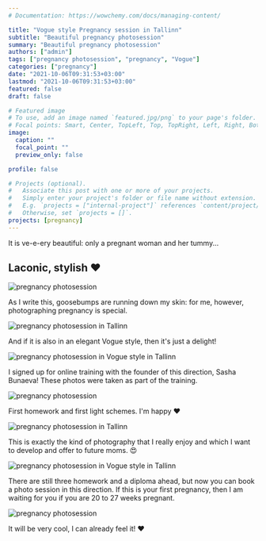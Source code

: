 ```yaml
---
# Documentation: https://wowchemy.com/docs/managing-content/

title: "Vogue style Pregnancy session in Tallinn"
subtitle: "Beautiful pregnancy photosession"
summary: "Beautiful pregnancy photosession"
authors: ["admin"]
tags: ["pregnancy photosession", "pregnancy", "Vogue"]
categories: ["pregnancy"]
date: "2021-10-06T09:31:53+03:00"
lastmod: "2021-10-06T09:31:53+03:00"
featured: false
draft: false

# Featured image
# To use, add an image named `featured.jpg/png` to your page's folder.
# Focal points: Smart, Center, TopLeft, Top, TopRight, Left, Right, BottomLeft, Bottom, BottomRight.
image:
  caption: ""
  focal_point: ""
  preview_only: false

profile: false

# Projects (optional).
#   Associate this post with one or more of your projects.
#   Simply enter your project's folder or file name without extension.
#   E.g. `projects = ["internal-project"]` references `content/project/deep-learning/index.md`.
#   Otherwise, set `projects = []`.
projects: [pregnancy]
---
```

It is ve-e-ery beautiful: only a pregnant woman and her tummy...

## Laconic, stylish ❤️

![pregnancy photosession](./pregnancy-photosession-in-Vogue-style-1.jpg)

As I write this, goosebumps are running down my skin: for me, however, photographing pregnancy is special.

![pregnancy photosession in Tallinn](./pregnancy-photosession-in-Vogue-style-2.jpg)

And if it is also in an elegant Vogue style, then it's just a delight!

![pregnancy photosession in Vogue style in Tallinn](./pregnancy-photosession-in-Vogue-style-3.jpg)

I signed up for online training with the founder of this direction, Sasha Bunaeva! These photos were taken as part of the training.

![pregnancy photosession](./pregnancy-photosession-in-Vogue-style-4.jpg)

First homework and first light schemes. I'm happy ❤️

![pregnancy photosession in Tallinn](./pregnancy-photosession-in-Vogue-style-5.jpg)

This is exactly the kind of photography that I really enjoy and which I want to develop and offer to future moms. 😍

![pregnancy photosession in Vogue style in Tallinn](./pregnancy-photosession-in-Vogue-style-6.jpg)

There are still three homework and a diploma ahead, but now you can book a photo session in this direction. If this is your first pregnancy, then I am waiting for you if you are 20 to 27 weeks pregnant.

![pregnancy photosession](./pregnancy-photosession-in-Vogue-style-7.jpg)

It will be very cool, I can already feel it! ❤